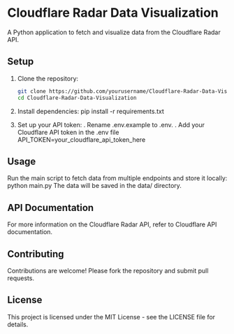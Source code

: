 # Cloudflare Radar Data Visualization

A Python application to fetch and visualize data from the Cloudflare Radar API.

## Setup

1. Clone the repository:
   ```bash
   git clone https://github.com/yourusername/Cloudflare-Radar-Data-Visualization.git
   cd Cloudflare-Radar-Data-Visualization
   
2. Install dependencies:
   pip install -r requirements.txt

3. Set up your API token:
   . Rename .env.example to .env.
   . Add your Cloudflare API token in the .env file
    API_TOKEN=your_cloudflare_api_token_here

## Usage

Run the main script to fetch data from multiple endpoints and store it locally:
 python main.py
The data will be saved in the data/ directory.

## API Documentation
For more information on the Cloudflare Radar API, refer to Cloudflare API documentation.

## Contributing
Contributions are welcome! Please fork the repository and submit pull requests.

## License
This project is licensed under the MIT License - see the LICENSE file for details.

 
